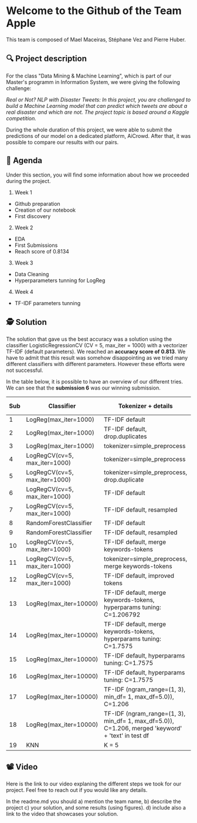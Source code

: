 
# Welcome to the Github of the **Team Apple**
This team is composed of Mael Maceiras, Stéphane Vez and Pierre Huber.

## 🔍 Project description
For the class "Data Mining & Machine Learning", which is part of our Master's programm in Information System, we were giving the following challenge:

*Real or Not? NLP with Disaster Tweets: In this project, you are challenged to build a Machine Learning model that can predict which tweets are about a real disaster and which are not. The project topic is based around a Kaggle competition.*

During the whole duration of this project, we were able to submit the predictions of our model on a dedicated platform, AiCrowd. After that, it was possible to  compare our results with our pairs.


## 📅 Agenda

Under this section, you will find some information about how we proceeded during the project.

1. Week 1
* Github preparation
* Creation of our notebook
* First discovery
2. Week 2
* EDA
* First Submissions
* Reach score of 0.8134
3. Week 3
* Data Cleaning
* Hyperparameters tunning for LogReg
4. Week 4
* TF-IDF parameters tunning


## 🕵️ Solution

The solution that gave us the best accuracy was a solution using the classifier LogisticRegressionCV (CV = 5, max_iter = 1000) with a vectorizer TF-IDF (default parameters). 
We reached an **accuracy score of 0.813**. We have to admit that this result was somehow disappointing as we tried many different classifiers with different parameters. However these efforts were not successful.

In the table below, it is possible to have an overview of our different tries. We can see that the **submission 6** was our winning submission.

Sub | Classifier | Tokenizer + details | test2 accuracy | score
--- | --- | --- | --- | ---
1 | LogReg(max_iter=1000) | TF-IDF default | 0.806 | 0.806
2 | LogReg(max_iter=1000) | TF-IDF default, drop.duplicates | 0.799 | 0.7819
3 | LogReg(max_iter=1000) | tokenizer=simple_preprocess | 0.793 | 0.7819
4 | LogRegCV(cv=5, max_iter=1000) | tokenizer=simple_preprocess | ? | 0.7224
5 | LogRegCV(cv=5, max_iter=1000) | tokenizer=simple_preprocess, drop.duplicate | ? | 0.7863
6 | LogRegCV(cv=5, max_iter=1000) | TF-IDF default | x | 0.813
7 | LogRegCV(cv=5, max_iter=1000) | TF-IDF default, resampled | ? | 0.800
8 | RandomForestClassifier | TF-IDF default | 0.775 | 0.799
9 | RandomForestClassifier | TF-IDF default, resampled | ? | 0.800
10 | LogRegCV(cv=5, max_iter=1000) | TF-IDF default, merge keywords-tokens | 0.799 | 0.809
11 | LogRegCV(cv=5, max_iter=1000) | tokenizer=simple_preprocess, merge keywords-tokens | 0.806 | 0.808
12 | LogRegCV(cv=5, max_iter=1000) | TF-IDF default, improved tokens | x | 0.813
13 | LogReg(max_iter=10000) | TF-IDF default, merge keywords-tokens, hyperparams tuning: C=1.206792| x | 0.801
14 | LogReg(max_iter=10000)| TF-IDF default, merge keywords-tokens, hyperparams tuning: C=1.7575 | x | 0.8091
15 | LogReg(max_iter=10000)| TF-IDF default, hyperparams tuning: C=1.7575 | x | 0.8126
16 | LogReg(max_iter=10000)| TF-IDF default, hyperparams tuning: C=1.7575 | ? | 0.8126
17 | LogReg(max_iter=10000)| TF-IDF (ngram_range=(1, 3), min_df= 1, max_df=5.0)), C=1.206 | 0.807 | 0.8091
18 | LogReg(max_iter=10000)| TF-IDF (ngram_range=(1, 3), min_df= 1, max_df=5.0)), C=1.206, merged 'keyword' + 'text' in test df |  | 0.8038
19 | KNN | K = 5 |  | 0.8038

## 📽️ Video

Here is the link to our video explaning the different steps we took for our project. Feel free to reach out if you would like any details.

In the readme.md you should a) mention the team name, b) describe the project c) your solution, and some results (using figures). d) include also a link to the video that showcases your solution.

 

